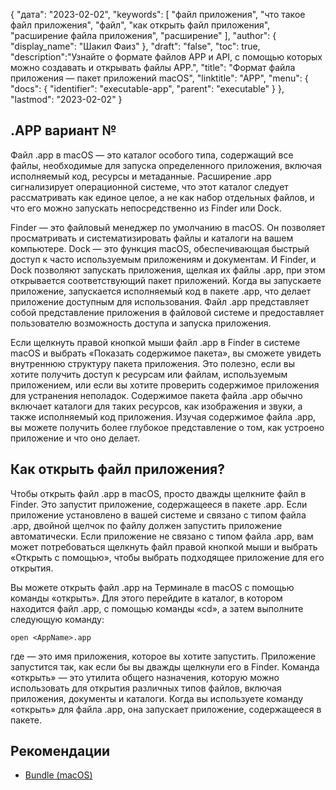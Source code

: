 {
"дата": "2023-02-02",
  "keywords": [
"файл приложения",
"что такое файл приложения",
"файл",
"как открыть файл приложения",
"расширение файла приложения",
"расширение"
],
  "author": {
"display_name": "Шакил Фаиз"
},
"draft": "false",
"toc": true,
  "description":"Узнайте о формате файлов APP и API, с помощью которых можно создавать и открывать файлы APP.",
"title": "Формат файла приложения — пакет приложений macOS",
"linktitle": "APP",
  "menu": {
    "docs": {
      "identifier": "executable-app",
"parent": "executable"
}
},
"lastmod": "2023-02-02"
}

## .APP вариант №

Файл .app в macOS — это каталог особого типа, содержащий все файлы, необходимые для запуска определенного приложения, включая исполняемый код, ресурсы и метаданные. Расширение .app сигнализирует операционной системе, что этот каталог следует рассматривать как единое целое, а не как набор отдельных файлов, и что его можно запускать непосредственно из Finder или Dock.

Finder — это файловый менеджер по умолчанию в macOS. Он позволяет просматривать и систематизировать файлы и каталоги на вашем компьютере. Dock — это функция macOS, обеспечивающая быстрый доступ к часто используемым приложениям и документам. И Finder, и Dock позволяют запускать приложения, щелкая их файлы .app, при этом открывается соответствующий пакет приложений. Когда вы запускаете приложение, запускается исполняемый код в пакете .app, что делает приложение доступным для использования. Файл .app представляет собой представление приложения в файловой системе и предоставляет пользователю возможность доступа и запуска приложения.

Если щелкнуть правой кнопкой мыши файл .app в Finder в системе macOS и выбрать «Показать содержимое пакета», вы сможете увидеть внутреннюю структуру пакета приложения. Это полезно, если вы хотите получить доступ к ресурсам или файлам, используемым приложением, или если вы хотите проверить содержимое приложения для устранения неполадок. Содержимое пакета файла .app обычно включает каталоги для таких ресурсов, как изображения и звуки, а также исполняемый код приложения. Изучая содержимое файла .app, вы можете получить более глубокое представление о том, как устроено приложение и что оно делает.

## Как открыть файл приложения?

Чтобы открыть файл .app в macOS, просто дважды щелкните файл в Finder. Это запустит приложение, содержащееся в пакете .app. Если приложение установлено в вашей системе и связано с типом файла .app, двойной щелчок по файлу должен запустить приложение автоматически. Если приложение не связано с типом файла .app, вам может потребоваться щелкнуть файл правой кнопкой мыши и выбрать «Открыть с помощью», чтобы выбрать подходящее приложение для его открытия.

Вы можете открыть файл .app на Терминале в macOS с помощью команды «открыть». Для этого перейдите в каталог, в котором находится файл .app, с помощью команды «cd», а затем выполните следующую команду:

```
open <AppName>.app 
```

где<AppName> — это имя приложения, которое вы хотите запустить. Приложение запустится так, как если бы вы дважды щелкнули его в Finder. Команда «открыть» — это утилита общего назначения, которую можно использовать для открытия различных типов файлов, включая приложения, документы и каталоги. Когда вы используете команду «открыть» для файла .app, она запускает приложение, содержащееся в пакете.

## Рекомендации
* [Bundle (macOS)](https://en.wikipedia.org/wiki/Bundle_(macOS))
